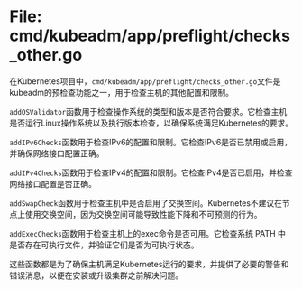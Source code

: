 # File: cmd/kubeadm/app/preflight/checks_other.go

在Kubernetes项目中，`cmd/kubeadm/app/preflight/checks_other.go`文件是kubeadm的预检查功能之一，用于检查主机的其他配置和限制。

`addOSValidator`函数用于检查操作系统的类型和版本是否符合要求。它检查主机是否运行Linux操作系统以及执行版本检查，以确保系统满足Kubernetes的要求。

`addIPv6Checks`函数用于检查IPv6的配置和限制。它检查IPv6是否已禁用或启用，并确保网络接口配置正确。

`addIPv4Checks`函数用于检查IPv4的配置和限制。它检查IPv4是否已启用，并检查网络接口配置是否正确。

`addSwapCheck`函数用于检查主机中是否启用了交换空间。Kubernetes不建议在节点上使用交换空间，因为交换空间可能导致性能下降和不可预测的行为。

`addExecChecks`函数用于检查主机上的exec命令是否可用。它检查系统 PATH 中是否存在可执行文件，并验证它们是否为可执行状态。

这些函数都是为了确保主机满足Kubernetes运行的要求，并提供了必要的警告和错误消息，以便在安装或升级集群之前解决问题。

